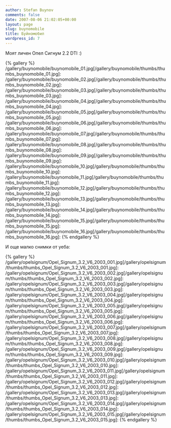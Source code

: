 ```yaml
---
author: Stefan Buynov
comments: false
date: 2007-08-06 21:02:05+00:00
layout: page
slug: buynomobile
title: Буйномобил
wordpress_id: 7
---
```


Моят личен Опел Сигнум 2.2 DTI :)

{% gallery %}
/gallery/buynomobile/buynomobile_01.jpg[/gallery/buynomobile/thumbs/thumbs_buynomobile_01.jpg]: 
/gallery/buynomobile/buynomobile_02.jpg[/gallery/buynomobile/thumbs/thumbs_buynomobile_02.jpg]: 
/gallery/buynomobile/buynomobile_03.jpg[/gallery/buynomobile/thumbs/thumbs_buynomobile_03.jpg]: 
/gallery/buynomobile/buynomobile_04.jpg[/gallery/buynomobile/thumbs/thumbs_buynomobile_04.jpg]: 
/gallery/buynomobile/buynomobile_05.jpg[/gallery/buynomobile/thumbs/thumbs_buynomobile_05.jpg]: 
/gallery/buynomobile/buynomobile_06.jpg[/gallery/buynomobile/thumbs/thumbs_buynomobile_06.jpg]: 
/gallery/buynomobile/buynomobile_07.jpg[/gallery/buynomobile/thumbs/thumbs_buynomobile_07.jpg]: 
/gallery/buynomobile/buynomobile_08.jpg[/gallery/buynomobile/thumbs/thumbs_buynomobile_08.jpg]: 
/gallery/buynomobile/buynomobile_09.jpg[/gallery/buynomobile/thumbs/thumbs_buynomobile_09.jpg]: 
/gallery/buynomobile/buynomobile_10.jpg[/gallery/buynomobile/thumbs/thumbs_buynomobile_10.jpg]: 
/gallery/buynomobile/buynomobile_11.jpg[/gallery/buynomobile/thumbs/thumbs_buynomobile_11.jpg]: 
/gallery/buynomobile/buynomobile_12.jpg[/gallery/buynomobile/thumbs/thumbs_buynomobile_12.jpg]: 
/gallery/buynomobile/buynomobile_13.jpg[/gallery/buynomobile/thumbs/thumbs_buynomobile_13.jpg]: 
/gallery/buynomobile/buynomobile_14.jpg[/gallery/buynomobile/thumbs/thumbs_buynomobile_14.jpg]: 
/gallery/buynomobile/buynomobile_15.jpg[/gallery/buynomobile/thumbs/thumbs_buynomobile_15.jpg]: 
/gallery/buynomobile/buynomobile_16.jpg[/gallery/buynomobile/thumbs/thumbs_buynomobile_16.jpg]: 
{% endgallery %}

И още малко снимки от уеба:

{% gallery %}
/gallery/opelsignum/Opel_Signum_3.2_V6_2003_001.jpg[/gallery/opelsignum/thumbs/thumbs_Opel_Signum_3.2_V6_2003_001.jpg]: 
/gallery/opelsignum/Opel_Signum_3.2_V6_2003_002.jpg[/gallery/opelsignum/thumbs/thumbs_Opel_Signum_3.2_V6_2003_002.jpg]: 
/gallery/opelsignum/Opel_Signum_3.2_V6_2003_003.jpg[/gallery/opelsignum/thumbs/thumbs_Opel_Signum_3.2_V6_2003_003.jpg]: 
/gallery/opelsignum/Opel_Signum_3.2_V6_2003_004.jpg[/gallery/opelsignum/thumbs/thumbs_Opel_Signum_3.2_V6_2003_004.jpg]: 
/gallery/opelsignum/Opel_Signum_3.2_V6_2003_005.jpg[/gallery/opelsignum/thumbs/thumbs_Opel_Signum_3.2_V6_2003_005.jpg]: 
/gallery/opelsignum/Opel_Signum_3.2_V6_2003_006.jpg[/gallery/opelsignum/thumbs/thumbs_Opel_Signum_3.2_V6_2003_006.jpg]: 
/gallery/opelsignum/Opel_Signum_3.2_V6_2003_007.jpg[/gallery/opelsignum/thumbs/thumbs_Opel_Signum_3.2_V6_2003_007.jpg]: 
/gallery/opelsignum/Opel_Signum_3.2_V6_2003_008.jpg[/gallery/opelsignum/thumbs/thumbs_Opel_Signum_3.2_V6_2003_008.jpg]: 
/gallery/opelsignum/Opel_Signum_3.2_V6_2003_009.jpg[/gallery/opelsignum/thumbs/thumbs_Opel_Signum_3.2_V6_2003_009.jpg]: 
/gallery/opelsignum/Opel_Signum_3.2_V6_2003_010.jpg[/gallery/opelsignum/thumbs/thumbs_Opel_Signum_3.2_V6_2003_010.jpg]: 
/gallery/opelsignum/Opel_Signum_3.2_V6_2003_011.jpg[/gallery/opelsignum/thumbs/thumbs_Opel_Signum_3.2_V6_2003_011.jpg]: 
/gallery/opelsignum/Opel_Signum_3.2_V6_2003_012.jpg[/gallery/opelsignum/thumbs/thumbs_Opel_Signum_3.2_V6_2003_012.jpg]: 
/gallery/opelsignum/Opel_Signum_3.2_V6_2003_013.jpg[/gallery/opelsignum/thumbs/thumbs_Opel_Signum_3.2_V6_2003_013.jpg]: 
/gallery/opelsignum/Opel_Signum_3.2_V6_2003_014.jpg[/gallery/opelsignum/thumbs/thumbs_Opel_Signum_3.2_V6_2003_014.jpg]: 
/gallery/opelsignum/Opel_Signum_3.2_V6_2003_015.jpg[/gallery/opelsignum/thumbs/thumbs_Opel_Signum_3.2_V6_2003_015.jpg]: 
{% endgallery %}



